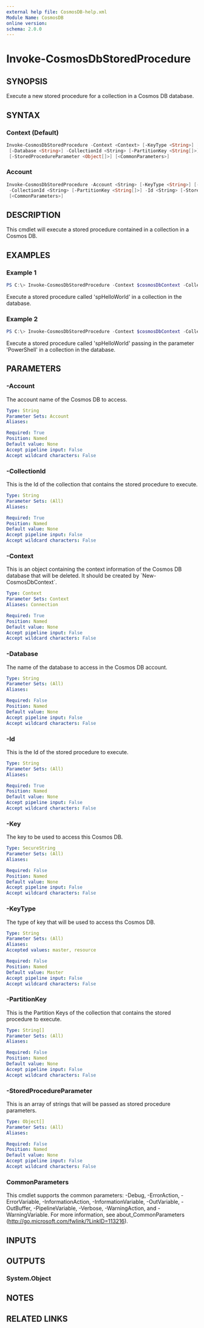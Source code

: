 ```yaml
---
external help file: CosmosDB-help.xml
Module Name: CosmosDB
online version:
schema: 2.0.0
---
```


# Invoke-CosmosDbStoredProcedure

## SYNOPSIS

Execute a new stored procedure for a collection in a Cosmos DB database.

## SYNTAX

### Context (Default)

```powershell
Invoke-CosmosDbStoredProcedure -Context <Context> [-KeyType <String>] [-Key <SecureString>]
 [-Database <String>] -CollectionId <String> [-PartitionKey <String[]>] -Id <String>
 [-StoredProcedureParameter <Object[]>] [<CommonParameters>]
```

### Account

```powershell
Invoke-CosmosDbStoredProcedure -Account <String> [-KeyType <String>] [-Key <SecureString>] [-Database <String>]
 -CollectionId <String> [-PartitionKey <String[]>] -Id <String> [-StoredProcedureParameter <Object[]>]
 [<CommonParameters>]
```

## DESCRIPTION

This cmdlet will execute a stored procedure contained in a collection
in a Cosmos DB.

## EXAMPLES

### Example 1

```powershell
PS C:\> Invoke-CosmosDbStoredProcedure -Context $cosmosDbContext -CollectionId 'MyNewCollection' -Id 'spHelloWorld'
```

Execute a stored procedure called 'spHelloWorld' in a collection in the
database.

### Example 2

```powershell
PS C:\> Invoke-CosmosDbStoredProcedure -Context $cosmosDbContext -CollectionId 'MyNewCollection' -Id 'spHelloWorld' -StoredProcedureParameters @('PowerShell')
```

Execute a stored procedure called 'spHelloWorld' passing in the parameter
'PowerShell' in a collection in the database.

## PARAMETERS

### -Account

The account name of the Cosmos DB to access.

```yaml
Type: String
Parameter Sets: Account
Aliases:

Required: True
Position: Named
Default value: None
Accept pipeline input: False
Accept wildcard characters: False
```

### -CollectionId

This is the Id of the collection that contains the stored procedure
to execute.

```yaml
Type: String
Parameter Sets: (All)
Aliases:

Required: True
Position: Named
Default value: None
Accept pipeline input: False
Accept wildcard characters: False
```

### -Context

This is an object containing the context information of the Cosmos DB database
that will be deleted. It should be created by \`New-CosmosDbContext\`.

```yaml
Type: Context
Parameter Sets: Context
Aliases: Connection

Required: True
Position: Named
Default value: None
Accept pipeline input: False
Accept wildcard characters: False
```

### -Database

The name of the database to access in the Cosmos DB account.

```yaml
Type: String
Parameter Sets: (All)
Aliases:

Required: False
Position: Named
Default value: None
Accept pipeline input: False
Accept wildcard characters: False
```

### -Id

This is the Id of the stored procedure to execute.

```yaml
Type: String
Parameter Sets: (All)
Aliases:

Required: True
Position: Named
Default value: None
Accept pipeline input: False
Accept wildcard characters: False
```

### -Key

The key to be used to access this Cosmos DB.

```yaml
Type: SecureString
Parameter Sets: (All)
Aliases:

Required: False
Position: Named
Default value: None
Accept pipeline input: False
Accept wildcard characters: False
```

### -KeyType

The type of key that will be used to access ths Cosmos DB.

```yaml
Type: String
Parameter Sets: (All)
Aliases:
Accepted values: master, resource

Required: False
Position: Named
Default value: Master
Accept pipeline input: False
Accept wildcard characters: False
```

### -PartitionKey

This is the Partition Keys of the collection that contains the stored
procedure to execute.

```yaml
Type: String[]
Parameter Sets: (All)
Aliases:

Required: False
Position: Named
Default value: None
Accept pipeline input: False
Accept wildcard characters: False
```

### -StoredProcedureParameter

This is an array of strings that will be passed as stored
procedure parameters.

```yaml
Type: Object[]
Parameter Sets: (All)
Aliases:

Required: False
Position: Named
Default value: None
Accept pipeline input: False
Accept wildcard characters: False
```

### CommonParameters

This cmdlet supports the common parameters: -Debug, -ErrorAction, -ErrorVariable, -InformationAction, -InformationVariable, -OutVariable, -OutBuffer, -PipelineVariable, -Verbose, -WarningAction, and -WarningVariable. For more information, see about_CommonParameters (http://go.microsoft.com/fwlink/?LinkID=113216).

## INPUTS

## OUTPUTS

### System.Object

## NOTES

## RELATED LINKS
